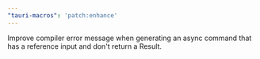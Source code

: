 ```yaml
---
"tauri-macros": 'patch:enhance'
---
```


Improve compiler error message when generating an async command that has a reference input and don't return a Result.
